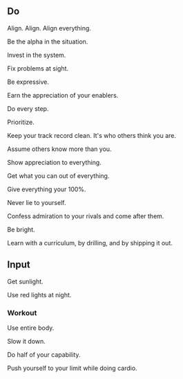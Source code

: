 ## Do

Align. Align. Align everything.

Be the alpha in the situation.

Invest in the system.

Fix problems at sight.

Be expressive.

Earn the appreciation of your enablers.

Do every step.

Prioritize.

Keep your track record clean. It's who others think you are.

Assume others know more than you.

Show appreciation to everything.

Get what you can out of everything.

Give everything your 100%.

Never lie to yourself.

Confess admiration to your rivals and come after them.

Be bright.

Learn with a curriculum, by drilling, and by shipping it out.

## Input

Get sunlight.

Use red lights at night.

### Workout

Use entire body.

Slow it down.

Do half of your capability.

Push yourself to your limit while doing cardio.


